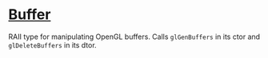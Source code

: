 # [Buffer](Buffer.hpp)

RAII type for manipulating OpenGL buffers. Calls `glGenBuffers` in its ctor and `glDeleteBuffers` in its dtor.